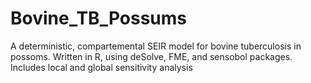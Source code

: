 # Bovine_TB_Possums
A deterministic, compartemental SEIR model for bovine tuberculosis in possoms. 
Written in R, using deSolve, FME, and sensobol packages.
Includes local and global sensitivity analysis

